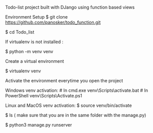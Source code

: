 Todo-list project built with DJango using function based views

Environment Setup $ git clone https://github.com/panosker/todo_function.git

$ cd Todo_list

If virtualenv is not installed :

$ python -m venv venv

Create a virtual environment

$ virtualenv venv

Activate the environment everytime you open the project

Windows venv activation: # In cmd.exe venv\Scripts\activate.bat # In PowerShell venv\Scripts\Activate.ps1

Linux and MacOS venv activation: $ source venv/bin/activate

$ ls ( make sure that you are in the same folder with the manage.py)

$ python3 manage.py runserver
